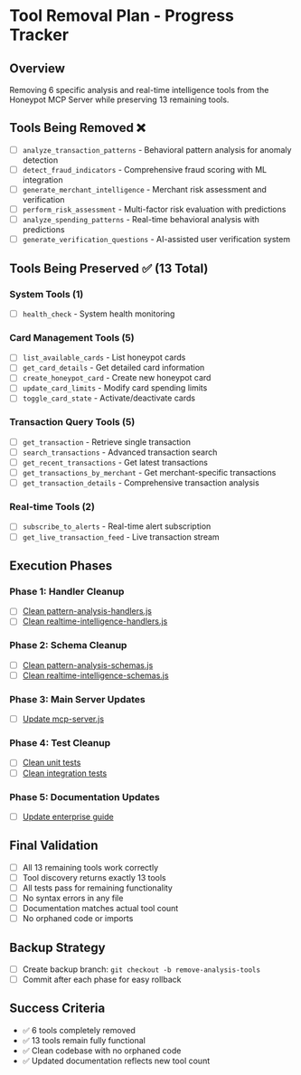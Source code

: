 # Tool Removal Plan - Progress Tracker

## Overview
Removing 6 specific analysis and real-time intelligence tools from the Honeypot MCP Server while preserving 13 remaining tools.

## Tools Being Removed ❌
- [ ] `analyze_transaction_patterns` - Behavioral pattern analysis for anomaly detection
- [ ] `detect_fraud_indicators` - Comprehensive fraud scoring with ML integration  
- [ ] `generate_merchant_intelligence` - Merchant risk assessment and verification
- [ ] `perform_risk_assessment` - Multi-factor risk evaluation with predictions
- [ ] `analyze_spending_patterns` - Real-time behavioral analysis with predictions
- [ ] `generate_verification_questions` - AI-assisted user verification system

## Tools Being Preserved ✅ (13 Total)

### System Tools (1)
- [ ] `health_check` - System health monitoring

### Card Management Tools (5)
- [ ] `list_available_cards` - List honeypot cards
- [ ] `get_card_details` - Get detailed card information  
- [ ] `create_honeypot_card` - Create new honeypot card
- [ ] `update_card_limits` - Modify card spending limits
- [ ] `toggle_card_state` - Activate/deactivate cards

### Transaction Query Tools (5)
- [ ] `get_transaction` - Retrieve single transaction
- [ ] `search_transactions` - Advanced transaction search
- [ ] `get_recent_transactions` - Get latest transactions
- [ ] `get_transactions_by_merchant` - Get merchant-specific transactions
- [ ] `get_transaction_details` - Comprehensive transaction analysis

### Real-time Tools (2)
- [ ] `subscribe_to_alerts` - Real-time alert subscription
- [ ] `get_live_transaction_feed` - Live transaction stream

## Execution Phases

### Phase 1: Handler Cleanup
- [ ] [Clean pattern-analysis-handlers.js](./PHASE_1_HANDLERS.md)
- [ ] [Clean realtime-intelligence-handlers.js](./PHASE_1_HANDLERS.md)

### Phase 2: Schema Cleanup  
- [ ] [Clean pattern-analysis-schemas.js](./PHASE_2_SCHEMAS.md)
- [ ] [Clean realtime-intelligence-schemas.js](./PHASE_2_SCHEMAS.md)

### Phase 3: Main Server Updates
- [ ] [Update mcp-server.js](./PHASE_3_SERVER.md)

### Phase 4: Test Cleanup
- [ ] [Clean unit tests](./PHASE_4_TESTS.md)
- [ ] [Clean integration tests](./PHASE_4_TESTS.md)

### Phase 5: Documentation Updates
- [ ] [Update enterprise guide](./PHASE_5_DOCS.md)

## Final Validation
- [ ] All 13 remaining tools work correctly
- [ ] Tool discovery returns exactly 13 tools
- [ ] All tests pass for remaining functionality
- [ ] No syntax errors in any file
- [ ] Documentation matches actual tool count
- [ ] No orphaned code or imports

## Backup Strategy
- [ ] Create backup branch: `git checkout -b remove-analysis-tools`
- [ ] Commit after each phase for easy rollback

## Success Criteria
- ✅ 6 tools completely removed
- ✅ 13 tools remain fully functional  
- ✅ Clean codebase with no orphaned code
- ✅ Updated documentation reflects new tool count 